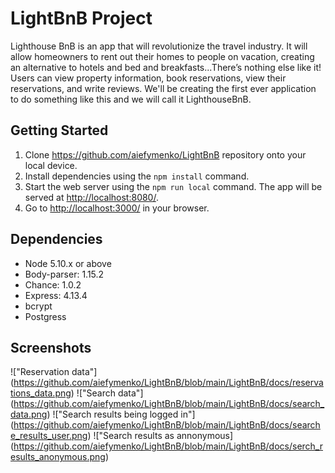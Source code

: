 # LightBnB Project

Lighthouse BnB is an app that will revolutionize the travel industry. It will allow homeowners to rent out their homes to people on vacation, creating an alternative to hotels and bed and breakfasts...There’s nothing else like it! Users can view property information, book reservations, view their reservations, and write reviews. We'll be creating the first ever application to do something like this and we will call it LighthouseBnB.

## Getting Started

1. Clone <https://github.com/aiefymenko/LightBnB> repository onto your local device.
2. Install dependencies using the `npm install` command.
3. Start the web server using the `npm run local` command. The app will be served at <http://localhost:8080/>.
4. Go to <http://localhost:3000/> in your browser.

## Dependencies

- Node 5.10.x or above
- Body-parser: 1.15.2
- Chance: 1.0.2
- Express: 4.13.4
- bcrypt
- Postgress

## Screenshots
!["Reservation data"] (https://github.com/aiefymenko/LightBnB/blob/main/LightBnB/docs/reservations_data.png)
!["Search data"] (https://github.com/aiefymenko/LightBnB/blob/main/LightBnB/docs/search_data.png)
!["Search results being logged in"] (https://github.com/aiefymenko/LightBnB/blob/main/LightBnB/docs/searche_results_user.png)
!["Search results as annonymous] (https://github.com/aiefymenko/LightBnB/blob/main/LightBnB/docs/serch_results_anonymous.png)
